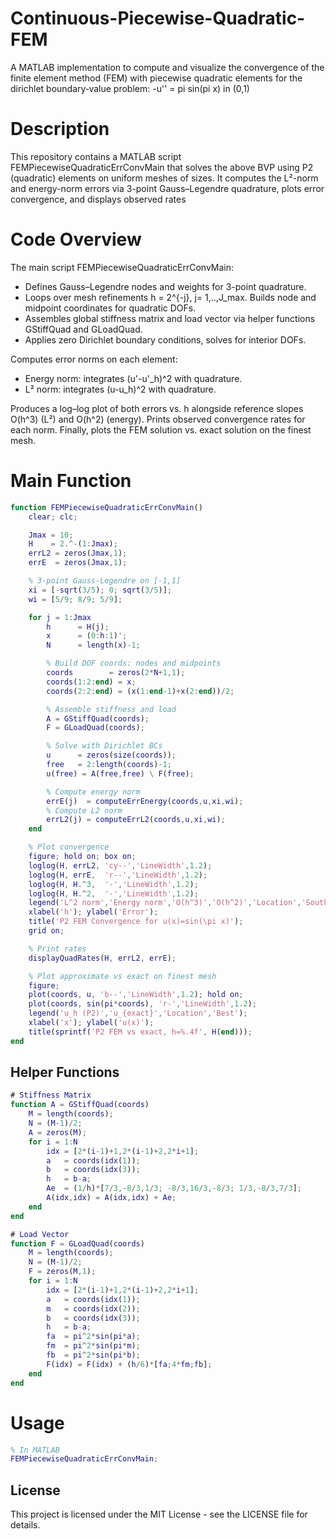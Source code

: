 # Continuous-Piecewise-Quadratic-FEM
A MATLAB implementation to compute and visualize the convergence of the finite element method (FEM) with piecewise quadratic elements for the dirichlet boundary‑value problem: -u'' = pi sin(pi x) in (0,1)

# Description 
This repository contains a MATLAB script FEMPiecewiseQuadraticErrConvMain that solves the above BVP using P2 (quadratic) elements on uniform meshes of sizes. It computes the L²-norm and energy-norm errors via 3-point Gauss–Legendre quadrature, plots error convergence, and displays observed rates

# Code Overview 
The main script FEMPiecewiseQuadraticErrConvMain:
- Defines Gauss–Legendre nodes and weights for 3-point quadrature.
- Loops over mesh refinements h = 2^{-j}, j= 1,..,J_max. Builds node and midpoint coordinates for quadratic DOFs.
- Assembles global stiffness matrix and load vector via helper functions GStiffQuad and GLoadQuad.
- Applies zero Dirichlet boundary conditions, solves for interior DOFs.

Computes error norms on each element:
- Energy norm: integrates (u'-u'_h)^2 with quadrature.
- L² norm: integrates (u-u_h)^2 with quadrature.

Produces a log–log plot of both errors vs. h alongside reference slopes O(h^3) (L²) and O(h^2) (energy). Prints observed convergence rates for each norm. Finally, plots the FEM solution vs. exact solution on the finest mesh.

# Main Function 
```matlab
function FEMPiecewiseQuadraticErrConvMain()
    clear; clc;

    Jmax = 10;
    H    = 2.^-(1:Jmax);
    errL2 = zeros(Jmax,1);
    errE  = zeros(Jmax,1);

    % 3‑point Gauss‑Legendre on [-1,1]
    xi = [-sqrt(3/5); 0; sqrt(3/5)];
    wi = [5/9; 8/9; 5/9];

    for j = 1:Jmax
        h      = H(j);
        x      = (0:h:1)';
        N      = length(x)-1;

        % Build DOF coords: nodes and midpoints
        coords        = zeros(2*N+1,1);
        coords(1:2:end) = x;
        coords(2:2:end) = (x(1:end-1)+x(2:end))/2;

        % Assemble stiffness and load
        A = GStiffQuad(coords);
        F = GLoadQuad(coords);

        % Solve with Dirichlet BCs
        u      = zeros(size(coords));
        free   = 2:length(coords)-1;
        u(free) = A(free,free) \ F(free);

        % Compute energy norm
        errE(j)  = computeErrEnergy(coords,u,xi,wi);
        % Compute L2 norm
        errL2(j) = computeErrL2(coords,u,xi,wi);
    end

    % Plot convergence
    figure; hold on; box on;
    loglog(H, errL2, 'cy--','LineWidth',1.2);
    loglog(H, errE,  'r--','LineWidth',1.2);
    loglog(H, H.^3,  '-','LineWidth',1.2);
    loglog(H, H.^2,  '-','LineWidth',1.2);
    legend('L^2 norm','Energy norm','O(h^3)','O(h^2)','Location','SouthEast');
    xlabel('h'); ylabel('Error');
    title('P2 FEM Convergence for u(x)=sin(\pi x)');
    grid on;

    % Print rates
    displayQuadRates(H, errL2, errE);

    % Plot approximate vs exact on finest mesh
    figure;
    plot(coords, u, 'b--','LineWidth',1.2); hold on;
    plot(coords, sin(pi*coords), 'r-','LineWidth',1.2);
    legend('u_h (P2)','u_{exact}','Location','Best');
    xlabel('x'); ylabel('u(x)');
    title(sprintf('P2 FEM vs exact, h=%.4f', H(end)));
end
```

## Helper Functions
```matlab
# Stiffness Matrix
function A = GStiffQuad(coords)
    M = length(coords);
    N = (M-1)/2;
    A = zeros(M);
    for i = 1:N
        idx = [2*(i-1)+1,2*(i-1)+2,2*i+1];
        a   = coords(idx(1));
        b   = coords(idx(3));
        h   = b-a;
        Ae  = (1/h)*[7/3,-8/3,1/3; -8/3,16/3,-8/3; 1/3,-8/3,7/3];
        A(idx,idx) = A(idx,idx) + Ae;
    end
end

# Load Vector
function F = GLoadQuad(coords)
    M = length(coords);
    N = (M-1)/2;
    F = zeros(M,1);
    for i = 1:N
        idx = [2*(i-1)+1,2*(i-1)+2,2*i+1];
        a   = coords(idx(1));
        m   = coords(idx(2));
        b   = coords(idx(3));
        h   = b-a;
        fa  = pi^2*sin(pi*a);
        fm  = pi^2*sin(pi*m);
        fb  = pi^2*sin(pi*b);
        F(idx) = F(idx) + (h/6)*[fa;4*fm;fb];
    end
end

```


# Usage 
```matlab
% In MATLAB
FEMPiecewiseQuadraticErrConvMain;
```

## License
This project is licensed under the MIT License - see the LICENSE file for details.
```





